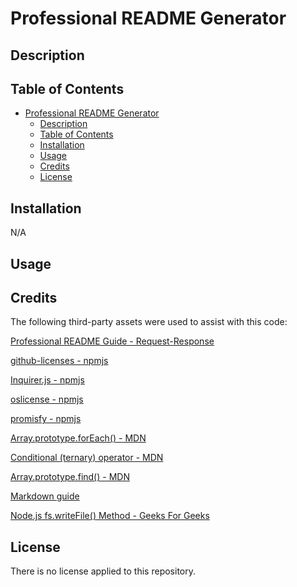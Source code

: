 # Professional README Generator

## Description



## Table of Contents
- [Professional README Generator](#professional-readme-generator)
  - [Description](#description)
  - [Table of Contents](#table-of-contents)
  - [Installation](#installation)
  - [Usage](#usage)
  - [Credits](#credits)
  - [License](#license)


## Installation

N/A


## Usage




## Credits

The following third-party assets were used to assist with this code:

[Professional README Guide - Request-Response](https://coding-boot-camp.github.io/full-stack/github/professional-readme-guide)

[github-licenses - npmjs](https://www.npmjs.com/package/github-licenses)

[Inquirer.js - npmjs](https://www.npmjs.com/package/inquirer#inquirerjs)

[oslicense - npmjs](https://www.npmjs.com/package/oslicense)

[promisfy - npmjs](https://www.npmjs.com/package/promisfy)

[Array.prototype.forEach() - MDN](https://developer.mozilla.org/en-US/docs/Web/JavaScript/Reference/Global_Objects/Array/forEach)

[Conditional (ternary) operator - MDN](https://developer.mozilla.org/en-US/docs/Web/JavaScript/Reference/Operators/Conditional_operator)

[Array.prototype.find() - MDN](https://developer.mozilla.org/en-US/docs/Web/JavaScript/Reference/Global_Objects/Array/find)

[Markdown guide](https://www.markdownguide.org/cheat-sheet/)

[Node.js fs.writeFile() Method - Geeks For Geeks](https://www.geeksforgeeks.org/node-js-fs-writefile-method/)



## License

There is no license applied to this repository.